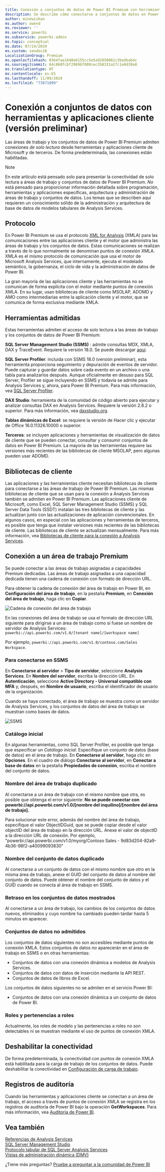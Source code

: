 ```yaml
---
title: Conexión a conjuntos de datos de Power BI Premium con herramientas y aplicaciones cliente (versión preliminar)
description: Se describe cómo conectarse a conjuntos de datos en Power BI Premium desde herramientas y aplicaciones cliente.
author: minewiskan
ms.author: owend
ms.reviewer: ''
ms.service: powerbi
ms.subservice: powerbi-admin
ms.topic: conceptual
ms.date: 07/24/2019
ms.custom: seodec18
LocalizationGroup: Premium
ms.openlocfilehash: 0364fae1648e6155cc5e5a92850861c3bedbabdc
ms.sourcegitcommit: 64c860fcbf2969bf089cec358331a1fc1e0d39a8
ms.translationtype: HT
ms.contentlocale: es-ES
ms.lasthandoff: 11/09/2019
ms.locfileid: "73871899"
---
```

# <a name="connect-to-datasets-with-client-applications-and-tools-preview"></a>Conexión a conjuntos de datos con herramientas y aplicaciones cliente (versión preliminar)

Las áreas de trabajo y los conjuntos de datos de Power BI Premium admiten conexiones *de solo lectura* desde herramientas y aplicaciones cliente de Microsoft y de terceros. De forma predeterminada, las conexiones están habilitadas.

> [!NOTE]
> En este artículo está pensado solo para presentar la conectividad de solo lectura a áreas de trabajo y conjuntos de datos de Power BI Premium. *No* está pensado para proporcionar información detallada sobre programación, herramientas y aplicaciones específicas, arquitectura y administración de áreas de trabajo y conjuntos de datos. Los temas que se describen aquí requieren un conocimiento sólido de la administración y arquitectura de base de datos de modelos tabulares de Analysis Services.

## <a name="protocol"></a>Protocolo

En Power BI Premium se usa el protocolo [XML for Analysis](https://docs.microsoft.com/bi-reference/xmla/xml-for-analysis-xmla-reference) (XMLA) para las comunicaciones entre las aplicaciones cliente y el motor que administra las áreas de trabajo y los conjuntos de datos. Estas comunicaciones se realizan a través de lo que normalmente se denominan puntos de conexión XMLA. XMLA es el mismo protocolo de comunicación que usa el motor de Microsoft Analysis Services, que internamente, ejecuta el modelado semántico, la gobernanza, el ciclo de vida y la administración de datos de Power BI. 

La gran mayoría de las aplicaciones cliente y las herramientas no se comunican de forma explícita con el motor mediante puntos de conexión XMLA. En su lugar, usan bibliotecas de cliente como MSOLAP, ADOMD y AMO como intermediarias entre la aplicación cliente y el motor, que se comunica de forma exclusiva mediante XMLA.


## <a name="supported-tools"></a>Herramientas admitidas

Estas herramientas admiten el acceso de solo lectura a las áreas de trabajo y los conjuntos de datos de Power BI Premium:

**SQL Server Management Studio (SSMS)** : admite consultas MDX, XMLA, DAX y TraceEvent. Requiere la versión 18.0. Se puede descargar [aquí](https://docs.microsoft.com/sql/ssms/download-sql-server-management-studio-ssms). 

**SQL Server Profiler**: incluida con SSMS 18.0 (versión preliminar), esta herramienta proporciona seguimiento y depuración de eventos de servidor. Puede capturar y guardar datos sobre cada evento en un archivo o una tabla para analizarlos después. Aunque oficialmente en desuso para SQL Server, Profiler se sigue incluyendo en SSMS y todavía se admite para Analysis Services y, ahora, para Power BI Premium. Para más información, vea [SQL Server Profiler](https://docs.microsoft.com/sql/tools/sql-server-profiler/sql-server-profiler).

**DAX Studio**: herramienta de la comunidad de código abierto para ejecutar y analizar consultas DAX en Analysis Services. Requiere la versión 2.8.2 o superior. Para más información, vea [daxstudio.org](https://daxstudio.org/).

**Tablas dinámicas de Excel**: se requiere la versión de Hacer clic y ejecutar de Office 16.0.11326.10000 o superior.

**Terceros**: se incluyen aplicaciones y herramientas de visualización de datos de cliente que se pueden conectar, consultar y consumir conjuntos de datos en Power BI Premium. La mayoría de las herramientas requiere las versiones más recientes de las bibliotecas de cliente MSOLAP, pero algunas pueden usar ADOMD.

## <a name="client-libraries"></a>Bibliotecas de cliente

Las aplicaciones y las herramientas cliente necesitan bibliotecas de cliente para conectarse a las áreas de trabajo de Power BI Premium. Las mismas bibliotecas de cliente que se usan para la conexión a Analysis Services también se admiten en Power BI Premium. Las aplicaciones cliente de Microsoft, como Excel, SQL Server Management Studio (SSMS) y SQL Server Data Tools (SSDT) instalan las tres bibliotecas de cliente y las actualizan junto con las actualizaciones de aplicación convencionales. En algunos casos, en especial con las aplicaciones y herramientas de terceros, es posible que tenga que instalar versiones más recientes de las bibliotecas de cliente. Las bibliotecas de cliente se actualizan mensualmente. Para más información, vea [Bibliotecas de cliente para la conexión a Analysis Services](https://docs.microsoft.com/azure/analysis-services/analysis-services-data-providers).

## <a name="connecting-to-a-premium-workspace"></a>Conexión a un área de trabajo Premium

Se puede conectar a las áreas de trabajo asignadas a capacidades Premium dedicadas. Las áreas de trabajo asignadas a una capacidad dedicada tienen una cadena de conexión con formato de dirección URL. 

Para obtener la cadena de conexión del área de trabajo en Power BI, en **Configuración del área de trabajo**, en la pestaña **Premium**, en **Conexión del área de trabajo**, haga clic en **Copiar**.

![Cadena de conexión del área de trabajo](media/service-premium-connect-tools/connect-tools-workspace-connection.png)

En las conexiones del área de trabajo se usa el formato de dirección URL siguiente para dirigirse a un área de trabajo como si fuese un nombre de servidor de Analysis Services:   
`powerbi://api.powerbi.com/v1.0/[tenant name]/[workspace name]` 

Por ejemplo, `powerbi://api.powerbi.com/v1.0/contoso.com/Sales Workspace`.

### <a name="to-connect-in-ssms"></a>Para conectarse en SSMS

En **Conectarse al servidor** > **Tipo de servidor**, seleccione **Analysis Services**. En **Nombre del servidor**, escriba la dirección URL. En **Autenticación**, seleccione **Active Directory - Universal compatible con MFA** y, después, en **Nombre de usuario**, escriba el identificador de usuario de la organización. 

Cuando se haya conectado, el área de trabajo se muestra como un servidor de Analysis Services, y los conjuntos de datos del área de trabajo se muestran como bases de datos.  

![SSMS](media/service-premium-connect-tools/connect-tools-ssms.png)

### <a name="initial-catalog"></a>Catálogo inicial

En algunas herramientas, como SQL Server Profiler, es posible que tenga que especificar un *Catálogo inicial*. Especifique un conjunto de datos (base de datos) en el área de trabajo. En **Conectarse al servidor**, haga clic en **Opciones**. En el cuadro de diálogo **Conectarse al servidor**, en **Conectar a base de datos** en la pestaña **Propiedades de conexión**, escriba el nombre del conjunto de datos.

### <a name="duplicate-workspace-name"></a>Nombre del área de trabajo duplicado

Al conectarse a un área de trabajo con el mismo nombre que otra, es posible que obtenga el error siguiente: **No se puede conectar con powerbi://api.powerbi.com/v1.0/[nombre del inquilino]/[nombre del área de trabajo].**

Para solucionar este error, además del nombre del área de trabajo, especifique el valor ObjectIDGuid, que se puede copiar desde el valor objectID del área de trabajo en la dirección URL. Anexe el valor de objectID a la dirección URL de conexión. Por ejemplo, "powerbi://api.powerbi.com/v1.0/myorg/Contoso Sales - 9d83d204-82a9-4b36-98f2-a40099093830"

### <a name="duplicate-dataset-name"></a>Nombre del conjunto de datos duplicado

Al conectarse a un conjunto de datos con el mismo nombre que otro en la misma área de trabajo, anexe el GUID del conjunto de datos al nombre del conjunto de datos. Puede obtener el nombre del conjunto de datos *y* el GUID cuando se conecta al área de trabajo en SSMS. 

### <a name="delay-in-datasets-shown"></a>Retraso en los conjuntos de datos mostrados

Al conectarse a un área de trabajo, los cambios de los conjuntos de datos nuevos, eliminados y cuyo nombre ha cambiado pueden tardar hasta 5 minutos en aparecer. 

### <a name="unsupported-datasets"></a>Conjuntos de datos no admitidos

Los conjuntos de datos siguientes no son accesibles mediante puntos de conexión XMLA. Estos conjuntos de datos *no* aparecerán en el área de trabajo en SSMS o en otras herramientas: 

- Conjuntos de datos con una conexión dinámica a modelos de Analysis Services. 
- Conjuntos de datos con datos de inserción mediante la API REST.
- Conjuntos de datos de libros de Excel. 

Los conjuntos de datos siguientes no se admiten en el servicio Power BI:   

- Conjuntos de datos con una conexión dinámica a un conjunto de datos de Power BI.

### <a name="roles-and-role-memberships"></a>Roles y pertenencias a roles

Actualmente, los roles de modelo y las pertenencias a roles no son detectables ni se muestran mediante el uso de puntos de conexión XMLA.

## <a name="disable-connectivity"></a>Deshabilitar la conectividad

De forma predeterminada, la conectividad con puntos de conexión XMLA está habilitada para la carga de trabajo de los conjuntos de datos. Puede deshabilitar la conectividad en [Configuración de carga de trabajo](service-admin-premium-workloads.md#workload-settings).

## <a name="audit-logs"></a>Registros de auditoría 

Cuando las herramientas y aplicaciones cliente se conectan a un área de trabajo, el acceso a través de puntos de conexión XMLA se registra en los registros de auditoría de Power BI bajo la operación **GetWorkspaces**. Para más información, vea [Auditoría de Power BI](service-admin-auditing.md).

## <a name="see-also"></a>Vea también

[Referencias de Analysis Services](https://docs.microsoft.com/bi-reference/#pivot=home&panel=home-all)   
[SQL Server Management Studio](https://docs.microsoft.com/sql/ssms/sql-server-management-studio-ssms)   
[Protocolo tabular de SQL Server Analysis Services](https://docs.microsoft.com/openspecs/sql_server_protocols/ms-ssas-t/b98ed40e-c27a-4988-ab2d-c9c904fe13cf)   
[Vistas de administración dinámica (DMV)](https://docs.microsoft.com/sql/analysis-services/instances/use-dynamic-management-views-dmvs-to-monitor-analysis-services)   


¿Tiene más preguntas? [Pruebe a preguntar a la comunidad de Power BI](https://community.powerbi.com/)
